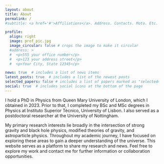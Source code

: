 ```yaml
---
layout: about
title: About
permalink: /
#subtitle: <a href='#'>Affiliations</a>. Address. Contacts. Moto. Etc.

profile:
  align: right
  image: prof_pic.jpg
  image_circular: false # crops the image to make it circular
  #address: >
  #  <p>555 your office number</p>
  #  <p>123 your address street</p>
  #  <p>Your City, State 12345</p>

news: true  # includes a list of news items
latest_posts: true  # includes a list of the newest posts
selected_papers: false # includes a list of papers marked as "selected={true}"
social: true  # includes social icons at the bottom of the page
---
```


I hold a PhD in Physics from Queen Mary University of London, which I obtained in 2023. Prior to that, I completed my BSc and MSc degrees in Physics at Instituto Superior Técnico, University of Lisbon. I also served as a postdoctoral researcher at the University of Nottingham.

My primary research interests lie broadly in the intersection of strong gravity and black hole physics, modified theories of gravity, and astroparticle physics. Throughout my academic journey, I have focused on exploring these areas to gain a deeper understanding of the universe. This website serves as a platform to share my research and news. Feel free to explore my work and contact me for further information or collaboration opportunities.
